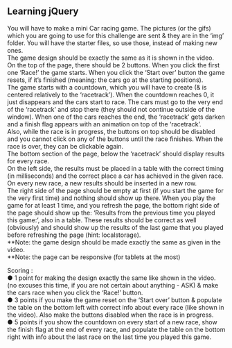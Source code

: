 ## Learning jQuery 

You will have to make a mini Car racing game. The pictures (or the gifs) which
you are going to use for this challenge are sent & they are in the ‘img’ folder. You will have the
starter files, so use those, instead of making new ones.  
The game design should be exactly the same as it is shown in the video.  
On the top of the page, there should be 2 buttons. When you click the first one ‘Race!’ the
game starts. When you click the ‘Start over’ button the game resets, if it’s finished (meaning: 
the cars go at the starting positions).  
The game starts with a countdown, which you will have to create (& is centered relatively to
the ‘racetrack’). When the countdown reaches 0, it just disappears and the cars start to race.
The cars must go to the very end of the ‘racetrack’ and stop there (they should not continue
outside of the window). When one of the cars reaches the end, the ‘racetrack’ gets darken
and a finish flag appears with an animation on top of the ‘racetrack’.  
Also, while the race is in progress, the buttons on top should be disabled and you cannot
click on any of the buttons until the race finishes. When the race is over, they can be
clickable again.  
The bottom section of the page, below the ‘racetrack’ should display results for every race.  
On the left side, the results must be placed in a table with the correct timing (in milliseconds) 
and the correct place a car has achieved in the given race. On every new race, a new results
should be inserted in a new row.  
The right side of the page should be empty at first (if you start the game for the very first time)
and nothing should show up there. When you play the game for at least 1 time, and you
refresh the page, the bottom right side of the page should show up the: ‘Results from the
previous time you played this game:’, also in a table. These results should be correct as well
(obviously) and should show up the results of the last game that you played before refreshing
the page (hint: localstorage).  
**Note: the game design should be made exactly the same as given in the video.  
**Note: the page can be responsive (for tablets at the most)  


Scoring :  
● 1 point for making the design exactly the same like shown in the video. (no excuses
this time, if you are not certain about anything - ASK) & make the cars race when you click
the ‘Race!’ button.  
● 3 points if you make the game reset on the ‘Start over’ button & populate the table
on the bottom left with correct info about every race (like shown in the video). Also make
the buttons disabled when the race is in progress.  
● 5 points if you show the countdown on every start of a new race, show the finish flag at 
the end of every race, and populate the table on the bottom right with info about the last
race on the last time you played this game.  